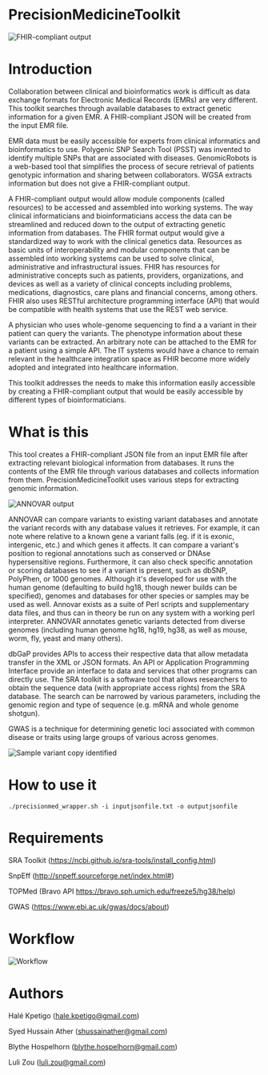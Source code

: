 # PrecisionMedicineToolkit

![FHIR-compliant output](https://i.imgur.com/tm9iZWM.png)

# Introduction
Collaboration between clinical and bioinformatics work is difficult as data exchange formats for Electronic Medical Records (EMRs) are very different. This toolkit searches through available databases to extract genetic information for a given EMR. A FHIR-compliant JSON will be created from the input EMR file.

EMR data must be easily accessible for experts from clinical informatics and bioinformatics to use. Polygenic SNP Search Tool (PSST) was invented to identify multiple SNPs that are associated with diseases. GenomicRobots is a web-based tool that simplifies the process of secure retrieval of patients genotypic information and sharing between collaborators. WGSA extracts information but does not give a FHIR-compliant output. 

A FHIR-compliant output would allow module components (called resources) to be accessed and assembled into working systems. The way clinical informaticians and bioinformaticians access the data can be streamlined and reduced down to the output of extracting genetic information from databases. The FHIR format output would give a standardized way to work with the clinical genetics data. Resources as basic units of interoperability and modular components that can be assembled into working systems can be used to solve clinical, administrative and infrastructural issues. FHIR has resources for administrative concepts such as patients, providers, organizations, and devices as well as a variety of clinical concepts including problems, medications, diagnostics, care plans and financial concerns, among others. FHIR also uses RESTful architecture programming interface (API) that would be compatible with health systems that use the REST web service. 

A physician who uses whole-genome sequencing to find a a variant in their patient can query the variants. The phenotype information about these variants can be extracted. An arbitrary note can be attached to the EMR for a patient using a simple API. The IT systems would have a chance to remain relevant in the healthcare integration space as FHIR become more widely adopted and integrated into healthcare information. 

This toolkit addresses the needs to make this information easily accessible by creating a FHIR-compliant output that would be easily accessible by different types of bioinformaticians. 

# What is this
This tool creates a FHIR-compliant JSON file from an input EMR file after extracting relevant biological information from databases. It runs the contents of the EMR file through various databases and collects information from them. PrecisionMedicineToolkit uses various steps for extracting genomic information. 

![ANNOVAR output](https://i.imgur.com/jliJAzN.png)

ANNOVAR can compare variants to existing variant databases and annotate the variant records with any database values it retrieves. For example, it can note where relative to a known gene a variant falls (eg. if it is exonic, intergenic, etc.) and which genes it affects. It can compare a variant's position to regional annotations such as conserved or DNAse hypersensitive regions. Furthermore, it can also check specific annotation or scoring databases to see if a variant is present, such as dbSNP, PolyPhen, or 1000 genomes. Although it's developed for use with the human genome (defaulting to build hg18, though newer builds can be specified), genomes and databases for other species or samples may be used as well. Annovar exists as a suite of Perl scripts and supplementary data files, and thus can in theory be run on any system with a working perl interpreter. ANNOVAR annotates genetic variants detected from diverse genomes (including human genome hg18, hg19, hg38, as well as mouse, worm, fly, yeast and many others).

dbGaP provides APIs to access their respective data that allow metadata transfer in the XML or JSON formats. An API or Application Programming Interface provide an interface to data and services that other programs can directly use. The SRA toolkit is a software tool that allows researchers to obtain the sequence data (with appropriate access rights) from the SRA database. The search can be narrowed by various parameters, including the genomic region and type of sequence (e.g. mRNA and whole genome shotgun). 

GWAS is a technique for determining genetic loci associated with common disease or traits using large groups of various across genomes. 

![Sample variant copy identified](https://imgur.com/WrJcO.png)


# How to use it 
`./precisionmed_wrapper.sh -i inputjsonfile.txt -o outputjsonfile`

# Requirements
SRA Toolkit (https://ncbi.github.io/sra-tools/install_config.html)

SnpEff (http://snpeff.sourceforge.net/index.html#)

TOPMed (Bravo API https://bravo.sph.umich.edu/freeze5/hg38/help)

GWAS (https://www.ebi.ac.uk/gwas/docs/about)

# Workflow
![Workflow](https://i.imgur.com/PPOXC7U.png)

# Authors
Halé Kpetigo (hale.kpetigo@gmail.com)

Syed Hussain Ather (shussainather@gmail.com)

Blythe Hospelhorn (blythe.hospelhorn@gmail.com)

Luli Zou (luli.zou@gmail.com)
